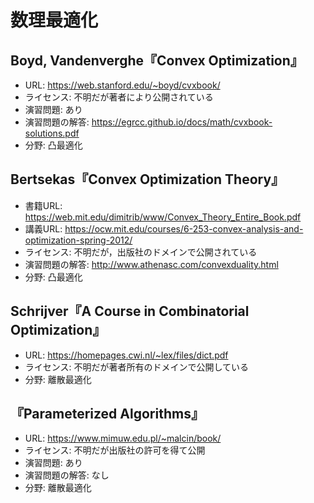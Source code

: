# 数理最適化

## Boyd, Vandenverghe『Convex Optimization』

* URL: <https://web.stanford.edu/~boyd/cvxbook/>
* ライセンス: 不明だが著者により公開されている
* 演習問題: あり
* 演習問題の解答: <https://egrcc.github.io/docs/math/cvxbook-solutions.pdf>
* 分野: 凸最適化

## Bertsekas『Convex Optimization Theory』

* 書籍URL: <https://web.mit.edu/dimitrib/www/Convex_Theory_Entire_Book.pdf>
* 講義URL: <https://ocw.mit.edu/courses/6-253-convex-analysis-and-optimization-spring-2012/>
* ライセンス: 不明だが，出版社のドメインで公開されている
* 演習問題の解答: <http://www.athenasc.com/convexduality.html>
* 分野: 凸最適化

## Schrijver『A Course in Combinatorial Optimization』

* URL: <https://homepages.cwi.nl/~lex/files/dict.pdf>
* ライセンス: 不明だが著者所有のドメインで公開している
* 分野: 離散最適化

## 『Parameterized Algorithms』

* URL: <https://www.mimuw.edu.pl/~malcin/book/>
* ライセンス: 不明だが出版社の許可を得て公開
* 演習問題: あり
* 演習問題の解答: なし
* 分野: 離散最適化